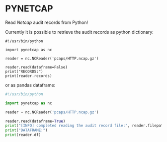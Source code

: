 # PYNETCAP

Read *Netcap* audit records from Python!

Currently it is possible to retrieve the audit records as python dictionary:
```
#!/usr/bin/python

import pynetcap as nc

reader = nc.NCReader('pcaps/HTTP.ncap.gz')

reader.read(dataframe=False)
print("RECORDS:")
print(reader.records)
```

or as pandas dataframe:

```python
#!/usr/bin/python

import pynetcap as nc

reader = nc.NCReader('pcaps/HTTP.ncap.gz')

reader.read(dataframe=True)
print("[INFO] completed reading the audit record file:", reader.filepath)
print("DATAFRAME:")
print(reader.df)
```